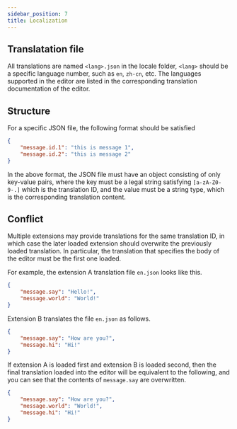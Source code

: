 ```yaml
---
sidebar_position: 7
title: Localization
---
```

## Translatation file
All translations are named ``<lang>.json`` in the locale folder, ``<lang>`` should be a specific language number, such as ``en``, ``zh-cn``, etc. The languages supported in the editor are listed in the corresponding translation documentation of the editor.
## Structure
For a specific JSON file, the following format should be satisfied
```json
{
    "message.id.1": "this is message 1",
    "message.id.2": "this is message 2"
}
```
In the above format, the JSON file must have an object consisting of only key-value pairs, where the key must be a legal string satisfying ``[a-zA-Z0-9-.]`` which is the translation ID, and the value must be a string type, which is the corresponding translation content.
## Conflict
Multiple extensions may provide translations for the same translation ID, in which case the later loaded extension should overwrite the previously loaded translation. In particular, the translation that specifies the body of the editor must be the first one loaded.

For example, the extension A translation file ``en.json`` looks like this.
```json
{
    "message.say": "Hello!",
    "message.world": "World!"
}
```
Extension B translates the file ``en.json`` as follows.
```json
{
    "message.say": "How are you?",
    "message.hi": "Hi!"
}
```
If extension A is loaded first and extension B is loaded second, then the final translation loaded into the editor will be equivalent to the following, and you can see that the contents of ``message.say`` are overwritten.
```json
{
    "message.say": "How are you?",
    "message.world": "World!",
    "message.hi": "Hi!"
}
```
